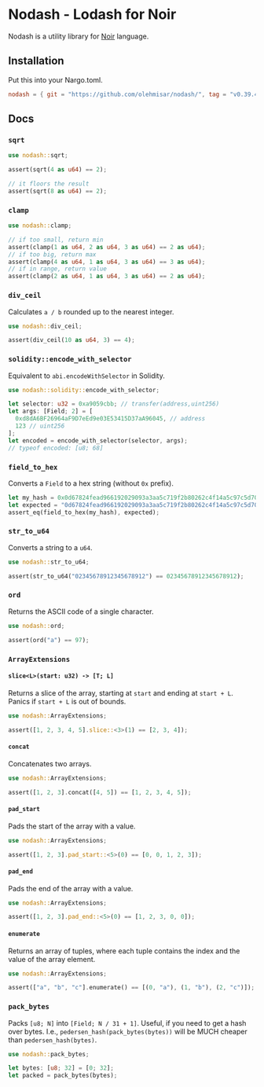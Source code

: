 # Nodash - Lodash for Noir

Nodash is a utility library for [Noir](https://github.com/noir-lang/noir) language.

## Installation

Put this into your Nargo.toml.

```toml
nodash = { git = "https://github.com/olehmisar/nodash/", tag = "v0.39.4" }
```

## Docs

### `sqrt`

```rs
use nodash::sqrt;

assert(sqrt(4 as u64) == 2);

// it floors the result
assert(sqrt(8 as u64) == 2);
```

### `clamp`

```rs
use nodash::clamp;

// if too small, return min
assert(clamp(1 as u64, 2 as u64, 3 as u64) == 2 as u64);
// if too big, return max
assert(clamp(4 as u64, 1 as u64, 3 as u64) == 3 as u64);
// if in range, return value
assert(clamp(2 as u64, 1 as u64, 3 as u64) == 2 as u64);
```

### `div_ceil`

Calculates `a / b` rounded up to the nearest integer.

```rs
use nodash::div_ceil;

assert(div_ceil(10 as u64, 3) == 4);
```

### `solidity::encode_with_selector`

Equivalent to `abi.encodeWithSelector` in Solidity.

```rs
use nodash::solidity::encode_with_selector;

let selector: u32 = 0xa9059cbb; // transfer(address,uint256)
let args: [Field; 2] = [
  0xd8dA6BF26964aF9D7eEd9e03E53415D37aA96045, // address
  123 // uint256
];
let encoded = encode_with_selector(selector, args);
// typeof encoded: [u8; 68]
```

### `field_to_hex`

Converts a `Field` to a hex string (without `0x` prefix).

```rs
let my_hash = 0x0d67824fead966192029093a3aa5c719f2b80262c4f14a5c97c5d70e4b27f2bf;
let expected = "0d67824fead966192029093a3aa5c719f2b80262c4f14a5c97c5d70e4b27f2bf";
assert_eq(field_to_hex(my_hash), expected);
```

### `str_to_u64`

Converts a string to a `u64`.

```rs
use nodash::str_to_u64;

assert(str_to_u64("02345678912345678912") == 02345678912345678912);
```

### `ord`

Returns the ASCII code of a single character.

```rs
use nodash::ord;

assert(ord("a") == 97);
```

### `ArrayExtensions`

#### `slice<L>(start: u32) -> [T; L]`

Returns a slice of the array, starting at `start` and ending at `start + L`. Panics if `start + L` is out of bounds.

```rs
use nodash::ArrayExtensions;

assert([1, 2, 3, 4, 5].slice::<3>(1) == [2, 3, 4]);
```

#### `concat`

Concatenates two arrays.

```rs
use nodash::ArrayExtensions;

assert([1, 2, 3].concat([4, 5]) == [1, 2, 3, 4, 5]);
```

#### `pad_start`

Pads the start of the array with a value.

```rs
use nodash::ArrayExtensions;

assert([1, 2, 3].pad_start::<5>(0) == [0, 0, 1, 2, 3]);
```

#### `pad_end`

Pads the end of the array with a value.

```rs
use nodash::ArrayExtensions;

assert([1, 2, 3].pad_end::<5>(0) == [1, 2, 3, 0, 0]);
```

#### `enumerate`

Returns an array of tuples, where each tuple contains the index and the value of the array element.

```rs
use nodash::ArrayExtensions;

assert(["a", "b", "c"].enumerate() == [(0, "a"), (1, "b"), (2, "c")]);
```

### `pack_bytes`

Packs `[u8; N]` into `[Field; N / 31 + 1]`. Useful, if you need to get a hash over bytes. I.e., `pedersen_hash(pack_bytes(bytes))` will be MUCH cheaper than `pedersen_hash(bytes)`.

```rs
use nodash::pack_bytes;

let bytes: [u8; 32] = [0; 32];
let packed = pack_bytes(bytes);
```
